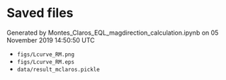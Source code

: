 # Saved files 


Generated by Montes_Claros_EQL_magdirection_calculation.ipynb on 05 November 2019 14:50:50 UTC

*  `figs/Lcurve_RM.png` 
*  `figs/Lcurve_RM.eps` 
*  `data/result_mclaros.pickle` 
